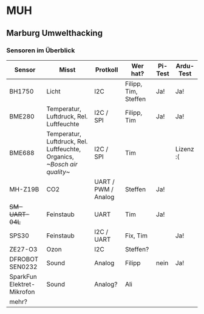 # MUH
## Marburg Umwelthacking

### Sensoren im Überblick
|Sensor|Misst|Protkoll|Wer hat?|Pi-Test|Ardu-Test|
|---|---|---|---|---|---|
|BH1750|Licht|I2C|Filipp, Tim, Steffen|Ja!|Ja!|
|BME280|Temperatur, Luftdruck, Rel. Luftfeuchte|I2C / SPI|Filipp, Tim|Ja!|Ja!|
|BME688|Temperatur, Luftdruck, Rel. Luftfeuchte, Organics, *\~Bosch air quality\~*|I2C / SPI|Tim||Lizenz :(|
|MH-Z19B|CO2|UART / PWM / Analog|Steffen|Ja!||
|~~SM-UART-04L~~|Feinstaub|UART|Tim|Ja!||
|SPS30|Feinstaub|I2C / UART|Fix, Tim||Ja!|
|ZE27-O3|Ozon|I2C|Steffen?|||
|DFROBOT SEN0232|Sound|Analog|Filipp|nein|Ja!|
|SparkFun Elektret-Mikrofon|Sound|Analog?|Ali|||
|mehr?||||||
